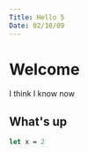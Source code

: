 ```yaml
---
Title: Hello 5
Date: 02/10/09
---
```


# Welcome

I think I know now

## What's up

```fsharp
let x = 2
```
